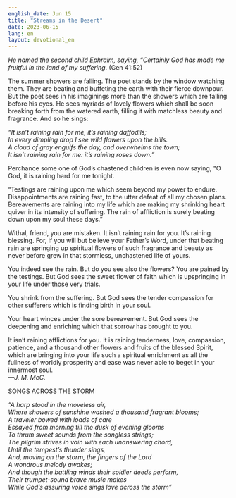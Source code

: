 ```yaml
---
english_date: Jun 15
title: "Streams in the Desert"
date: 2023-06-15
lang: en
layout: devotional_en
---
```





<p><em>He named the second child Ephraim, saying, “Certainly God has made me fruitful in the land of my suffering</em>. (Gen 41:52)

</p>

<p>The summer showers are falling. The poet stands by the window watching them. They are beating and buffeting the earth with their fierce downpour. But the poet sees in his imaginings more than the showers which are falling before his eyes. He sees myriads of lovely flowers which shall be soon breaking forth from the watered earth, filling it with matchless beauty and fragrance. And so he sings:

</p>

<p><em>“It isn’t raining rain for me, it’s raining daffodils; </em><br/> <em>In every dimpling drop I see wild flowers upon the hills. </em><br/> <em>A cloud of gray engulfs the day, and overwhelms the town; </em><br/> <em>It isn’t raining rain for me: it’s raining roses down.”</em>

</p>

<p>Perchance some one of God’s chastened children is even now saying, "O God, it is raining hard for me tonight.

</p>

<p>“Testings are raining upon me which seem beyond my power to endure. Disappointments are raining fast, to the utter defeat of all my chosen plans. Bereavements are raining into my life which are making my shrinking heart quiver in its intensity of suffering. The rain of affliction is surely beating down upon my soul these days.”

</p>

<p>Withal, friend, you are mistaken. It isn’t raining rain for you. It’s raining blessing. For, if you will but believe your Father’s Word, under that beating rain are springing up spiritual flowers of such fragrance and beauty as never before grew in that stormless, unchastened life of yours.

</p>

<p>You indeed see the rain. But do you see also the flowers? You are pained by the testings. But God sees the sweet flower of faith which is upspringing in your life under those very trials.

</p>

<p>You shrink from the suffering. But God sees the tender compassion for other sufferers which is finding birth in your soul.

</p>

<p>Your heart winces under the sore bereavement. But God sees the deepening and enriching which that sorrow has brought to you.

</p>

<p>It isn’t raining afflictions for you. It is raining tenderness, love, compassion, patience, and a thousand other flowers and fruits of the blessed Spirit, which are bringing into your life such a spiritual enrichment as all the fullness of worldly prosperity and ease was never able to beget in your innermost soul.<br/> <em>—J. M. McC.</em>

</p>

<p>SONGS ACROSS THE STORM

</p>

<p><em>“A harp stood in the moveless air,</em><br/> <em>Where showers of sunshine washed a thousand fragrant blooms;</em><br/> <em>A traveler bowed with loads of care</em><br/> <em>Essayed from morning till the dusk of evening glooms </em><br/> <em>To thrum sweet sounds from the songless strings;</em><br/> <em>The pilgrim strives in vain with each unanswering chord, </em><br/> <em>Until the tempest’s thunder sings,</em><br/> <em>And, moving on the storm, the fingers of the Lord </em><br/> <em>A wondrous melody awakes;</em><br/> <em>And though the battling winds their soldier deeds perform, </em><br/> <em>Their trumpet-sound brave music makes</em><br/> <em>While God’s assuring voice sings love across the storm”</em>

</p>

<p></p>
